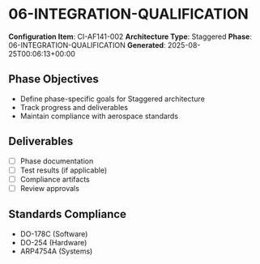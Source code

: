 # 06-INTEGRATION-QUALIFICATION

**Configuration Item**: CI-AF141-002
**Architecture Type**: Staggered
**Phase**: 06-INTEGRATION-QUALIFICATION
**Generated**: 2025-08-25T00:06:13+00:00

## Phase Objectives
- Define phase-specific goals for Staggered architecture
- Track progress and deliverables
- Maintain compliance with aerospace standards

## Deliverables
- [ ] Phase documentation
- [ ] Test results (if applicable)
- [ ] Compliance artifacts
- [ ] Review approvals

## Standards Compliance
- DO-178C (Software)
- DO-254 (Hardware)
- ARP4754A (Systems)
